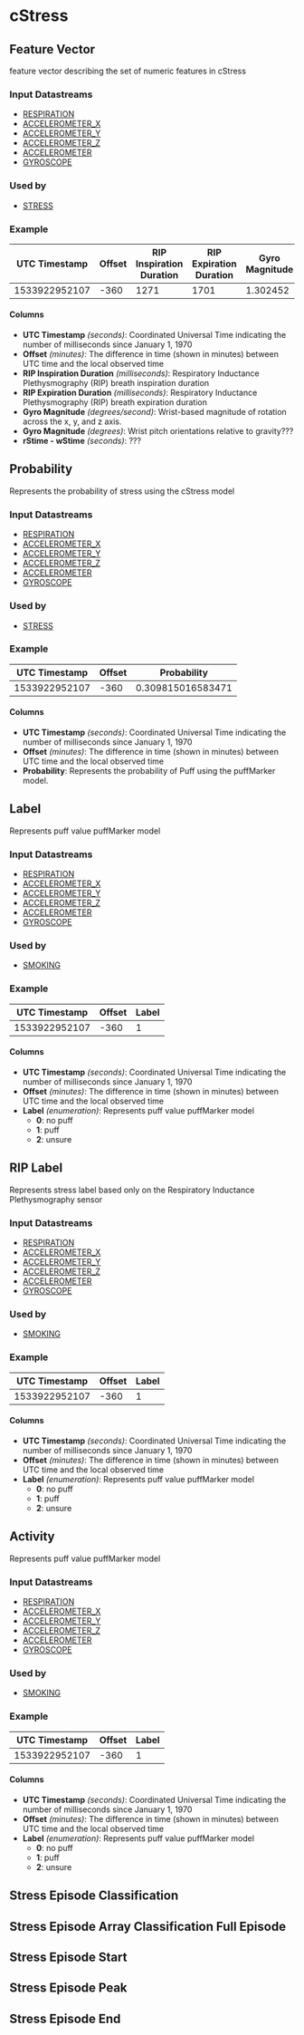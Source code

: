 # cStress
<!-- A smoking episode indicates an instance of smoking using puffMarker {% cite saleheen2015puffmarker %}, a multi-sensor approach for pinpointing the timing of a lapse in smoking cessation using two wearable sensors:

- AutoSense to track breathing patterns from respiration
- MotionSense to track arm movements from 6-axis inertial sensors worn on wrists

**References:**
{% bibliography --cited %} -->


## Feature Vector
feature vector describing the set of numeric features in cStress

### Input Datastreams
- [RESPIRATION](../raw_streams/autosense#respiration)
- [ACCELEROMETER_X](../raw_streams/autosense#accelerometer-xyz)
- [ACCELEROMETER_Y](../raw_streams/autosense#accelerometer-xyz)
- [ACCELEROMETER_Z](../raw_streams/autosense#accelerometer-xyz)
- [ACCELEROMETER](../raw_streams/motionsense#accelerometer)
- [GYROSCOPE](../raw_streams/motionsense#accelerometer)

### Used by   
- [STRESS](../inferences/stress)


### Example

| UTC Timestamp | Offset | RIP Inspiration Duration | RIP Expiration Duration | Gyro Magnitude | Wrist Pitch | rStime - wStime |
| ------------- | ------ | ------------------------ | ----------------------- | -------------- | ----------- | --------------- |
| 1533922952107 | -360   | 1271                     | 1701                    | 1.302452       | 10.996382   | 99.462646       |


#### Columns
- **UTC Timestamp** _(seconds)_: Coordinated Universal Time indicating the number of milliseconds since January 1, 1970
- **Offset** _(minutes)_: The difference in time (shown in minutes) between UTC time and the local observed time
- **RIP Inspiration Duration** _(milliseconds)_: Respiratory Inductance Plethysmography (RIP) breath inspiration duration
- **RIP Expiration Duration** _(milliseconds)_: Respiratory Inductance Plethysmography (RIP) breath expiration duration
- **Gyro Magnitude** _(degrees/second)_: Wrist-based magnitude of rotation across the x, y, and z axis.
- **Gyro Magnitude** _(degrees)_: Wrist pitch orientations relative to gravity???
- **rStime - wStime** _(seconds)_: ???


## Probability
Represents the probability of stress using the cStress model

### Input Datastreams
- [RESPIRATION](../raw_streams/autosense#respiration)
- [ACCELEROMETER_X](../raw_streams/autosense#accelerometer-xyz)
- [ACCELEROMETER_Y](../raw_streams/autosense#accelerometer-xyz)
- [ACCELEROMETER_Z](../raw_streams/autosense#accelerometer-xyz)
- [ACCELEROMETER](../raw_streams/motionsense#accelerometer)
- [GYROSCOPE](../raw_streams/motionsense#accelerometer)

### Used by
- [STRESS](../inferences/stress)


### Example

| UTC Timestamp | Offset | Probability       |
| ------------- | ------ | ----------------- |
| 1533922952107 | -360   | 0.309815016583471 |


#### Columns
- **UTC Timestamp** _(seconds)_: Coordinated Universal Time indicating the number of milliseconds since January 1, 1970
- **Offset** _(minutes)_: The difference in time (shown in minutes) between UTC time and the local observed time
- **Probability**: Represents the probability of Puff using the puffMarker model.

## Label
Represents puff value puffMarker model

### Input Datastreams
- [RESPIRATION](../raw_streams/autosense#respiration)
- [ACCELEROMETER_X](../raw_streams/autosense#accelerometer-xyz)
- [ACCELEROMETER_Y](../raw_streams/autosense#accelerometer-xyz)
- [ACCELEROMETER_Z](../raw_streams/autosense#accelerometer-xyz)
- [ACCELEROMETER](../raw_streams/motionsense#accelerometer)
- [GYROSCOPE](../raw_streams/motionsense#accelerometer)

### Used by
- [SMOKING](../inferences/smoking.html)


### Example

| UTC Timestamp | Offset | Label |
| ------------- | ------ | ----- |
| 1533922952107 | -360   | 1     |

#### Columns
- **UTC Timestamp** _(seconds)_: Coordinated Universal Time indicating the number of milliseconds since January 1, 1970
- **Offset** _(minutes)_: The difference in time (shown in minutes) between UTC time and the local observed time
- **Label** _(enumeration)_: Represents puff value puffMarker model
  - **0**: no puff
  - **1**: puff
  - **2**: unsure

## RIP Label
Represents stress label based only on the Respiratory Inductance Plethysmography sensor

### Input Datastreams
- [RESPIRATION](../raw_streams/autosense#respiration)
- [ACCELEROMETER_X](../raw_streams/autosense#accelerometer-xyz)
- [ACCELEROMETER_Y](../raw_streams/autosense#accelerometer-xyz)
- [ACCELEROMETER_Z](../raw_streams/autosense#accelerometer-xyz)
- [ACCELEROMETER](../raw_streams/motionsense#accelerometer)
- [GYROSCOPE](../raw_streams/motionsense#accelerometer)

### Used by
- [SMOKING](../inferences/smoking.html)


### Example

| UTC Timestamp | Offset | Label |
| ------------- | ------ | ----- |
| 1533922952107 | -360   | 1     |

#### Columns
- **UTC Timestamp** _(seconds)_: Coordinated Universal Time indicating the number of milliseconds since January 1, 1970
- **Offset** _(minutes)_: The difference in time (shown in minutes) between UTC time and the local observed time
- **Label** _(enumeration)_: Represents puff value puffMarker model
  - **0**: no puff
  - **1**: puff
  - **2**: unsure



## Activity
Represents puff value puffMarker model

### Input Datastreams
- [RESPIRATION](../raw_streams/autosense#respiration)
- [ACCELEROMETER_X](../raw_streams/autosense#accelerometer-xyz)
- [ACCELEROMETER_Y](../raw_streams/autosense#accelerometer-xyz)
- [ACCELEROMETER_Z](../raw_streams/autosense#accelerometer-xyz)
- [ACCELEROMETER](../raw_streams/motionsense#accelerometer)
- [GYROSCOPE](../raw_streams/motionsense#accelerometer)

### Used by
- [SMOKING](../inferences/smoking.html)


### Example

| UTC Timestamp | Offset | Label |
| ------------- | ------ | ----- |
| 1533922952107 | -360   | 1     |

#### Columns
- **UTC Timestamp** _(seconds)_: Coordinated Universal Time indicating the number of milliseconds since January 1, 1970
- **Offset** _(minutes)_: The difference in time (shown in minutes) between UTC time and the local observed time
- **Label** _(enumeration)_: Represents puff value puffMarker model
  - **0**: no puff
  - **1**: puff
  - **2**: unsure

## Stress Episode Classification

## Stress Episode Array Classification Full Episode

## Stress Episode Start

## Stress Episode Peak

## Stress Episode End

